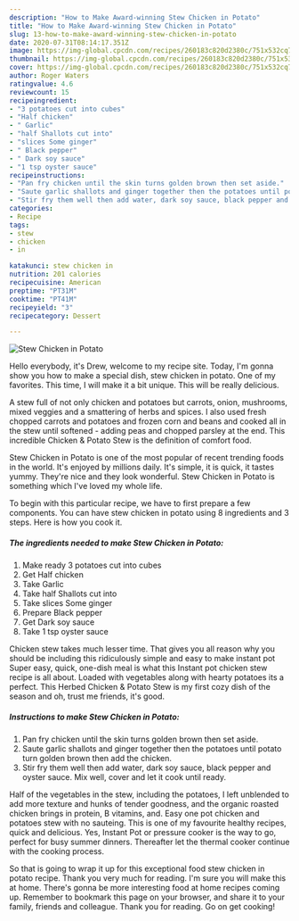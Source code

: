 ```yaml
---
description: "How to Make Award-winning Stew Chicken in Potato"
title: "How to Make Award-winning Stew Chicken in Potato"
slug: 13-how-to-make-award-winning-stew-chicken-in-potato
date: 2020-07-31T08:14:17.351Z
image: https://img-global.cpcdn.com/recipes/260183c820d2380c/751x532cq70/stew-chicken-in-potato-recipe-main-photo.jpg
thumbnail: https://img-global.cpcdn.com/recipes/260183c820d2380c/751x532cq70/stew-chicken-in-potato-recipe-main-photo.jpg
cover: https://img-global.cpcdn.com/recipes/260183c820d2380c/751x532cq70/stew-chicken-in-potato-recipe-main-photo.jpg
author: Roger Waters
ratingvalue: 4.6
reviewcount: 15
recipeingredient:
- "3 potatoes cut into cubes"
- "Half chicken"
- " Garlic"
- "half Shallots cut into"
- "slices Some ginger"
- " Black pepper"
- " Dark soy sauce"
- "1 tsp oyster sauce"
recipeinstructions:
- "Pan fry chicken until the skin turns golden brown then set aside."
- "Saute garlic shallots and ginger together then the potatoes until potato turn golden brown then add the chicken."
- "Stir fry them well then add water, dark soy sauce, black pepper and oyster sauce. Mix well, cover and let it cook until ready."
categories:
- Recipe
tags:
- stew
- chicken
- in

katakunci: stew chicken in 
nutrition: 201 calories
recipecuisine: American
preptime: "PT31M"
cooktime: "PT41M"
recipeyield: "3"
recipecategory: Dessert

---
```



![Stew Chicken in Potato](https://img-global.cpcdn.com/recipes/260183c820d2380c/751x532cq70/stew-chicken-in-potato-recipe-main-photo.jpg)

Hello everybody, it's Drew, welcome to my recipe site. Today, I'm gonna show you how to make a special dish, stew chicken in potato. One of my favorites. This time, I will make it a bit unique. This will be really delicious.

A stew full of not only chicken and potatoes but carrots, onion, mushrooms, mixed veggies and a smattering of herbs and spices. I also used fresh chopped carrots and potatoes and frozen corn and beans and cooked all in the stew until softened - adding peas and chopped parsley at the end. This incredible Chicken &amp; Potato Stew is the definition of comfort food.

Stew Chicken in Potato is one of the most popular of recent trending foods in the world. It's enjoyed by millions daily. It's simple, it is quick, it tastes yummy. They're nice and they look wonderful. Stew Chicken in Potato is something which I've loved my whole life.


To begin with this particular recipe, we have to first prepare a few components. You can have stew chicken in potato using 8 ingredients and 3 steps. Here is how you cook it.

<!--inarticleads1-->

##### The ingredients needed to make Stew Chicken in Potato:

1. Make ready 3 potatoes cut into cubes
1. Get Half chicken
1. Take  Garlic
1. Take half Shallots cut into
1. Take slices Some ginger
1. Prepare  Black pepper
1. Get  Dark soy sauce
1. Take 1 tsp oyster sauce


Chicken stew takes much lesser time. That gives you all reason why you should be including this ridiculously simple and easy to make instant pot Super easy, quick, one-dish meal is what this Instant pot chicken stew recipe is all about. Loaded with vegetables along with hearty potatoes its a perfect. This Herbed Chicken &amp; Potato Stew is my first cozy dish of the season and oh, trust me friends, it&#39;s good. 

<!--inarticleads2-->

##### Instructions to make Stew Chicken in Potato:

1. Pan fry chicken until the skin turns golden brown then set aside.
1. Saute garlic shallots and ginger together then the potatoes until potato turn golden brown then add the chicken.
1. Stir fry them well then add water, dark soy sauce, black pepper and oyster sauce. Mix well, cover and let it cook until ready.


Half of the vegetables in the stew, including the potatoes, I left unblended to add more texture and hunks of tender goodness, and the organic roasted chicken brings in protein, B vitamins, and. Easy one pot chicken and potatoes stew with no sauteing. This is one of my favourite healthy recipes, quick and delicious. Yes, Instant Pot or pressure cooker is the way to go, perfect for busy summer dinners. Thereafter let the thermal cooker continue with the cooking process. 

So that is going to wrap it up for this exceptional food stew chicken in potato recipe. Thank you very much for reading. I'm sure you will make this at home. There's gonna be more interesting food at home recipes coming up. Remember to bookmark this page on your browser, and share it to your family, friends and colleague. Thank you for reading. Go on get cooking!
